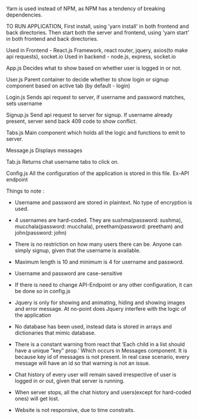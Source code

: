 
Yarn is used instead of NPM, as NPM has a tendency of breaking dependencies.

TO RUN APPLICATION,
First install, using 'yarn install' in both frontend and back directories.
Then start both the server and frontend, using 'yarn start' in both frontend and back directories.

Used in Frontend - React.js Framework, react router, jquery, axios(to make api requests), socket.io
Used in backend - node.js, express, socket.io

App.js
Decides what to show based on whether user is logged in or not.

User.js
Parent container to decide whether to show login or signup component based on active tab (by default - login)

Login.js
Sends api request to server, if username and password matches, sets username

Signup.js
Send api request to server for signup. If username already present, server send back 409 code to show conflict.

Tabs.js
Main component which holds all the logic and functions to emit to server. 

Message.js
Displays messages

Tab.js
Returns chat username tabs to click on.

Config.js
All the configuration of the application is stored in this file. Ex-API endpoint

Things to note :
- Username and password are stored in plaintext. No type of encryption is used.

- 4 usernames are hard-coded. They are sushma(password: sushma), mucchala(password: mucchala), preetham(password: preetham) and john(password: john)

- There is no restriction on how many users there can be. Anyone can simply signup, given that the username is available.

- Maximum length is 10 and minimum is 4 for username and password.

- Username and password are case-sensitive

- If there is need to change API-Endpoint or any other configuration, it can be done so in config.js

- Jquery is only for showing and animating, hiding and showing images and error message. At no-point does Jquery interfere with the logic of the application

- No database has been used, instead data is stored in arrays and dictionaries that mimic database.

- There is a constant warning from react that ‘Each child in a list should have a unique "key" prop.’ Which occurs in Messages component. It is because key id of messages is not present. In real case scenario, every message will have an id so that warning is not an issue.

- Chat history of every user will remain saved irrespective of user is logged in or out, given that server is running. 

- When server stops, all the chat history and users(except for hard-coded ones) will get lost.

- Website is not responsive, due to time constraits.
